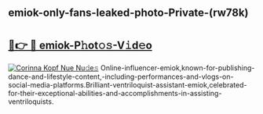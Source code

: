 ## emiok-only-fans​-leaked-photo​-Private-(rw78k)


# <h2><a href="https://mediaupload.pro?title=emiok&ref=git">🔗👉 🔴 emiok-P𝚑ot𝚘𝚜-V𝚒d𝚎o</a></h2>

[![Corinna Kopf Nue Nu𝚍e𝚜](https://i.imgur.com/0qMVB7G.gif)](https://mediaupload.pro?title=emiok&ref=git)
Online-influencer-emiok,known-for-publishing-dance-and-lifestyle-content,-including-performances-and-vlogs-on-social-media-platforms.Brilliant-ventriloquist-assistant-emiok,celebrated-for-their-exceptional-abilities-and-accomplishments-in-assisting-ventriloquists.  